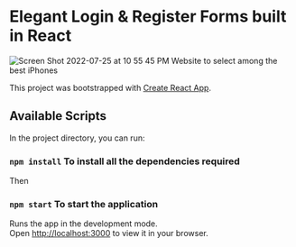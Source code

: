 # Elegant Login & Register Forms built in React
![Screen Shot 2022-07-25 at 10 55 45 PM](https://user-images.githubusercontent.com/50160672/180913657-95824335-8089-4be3-91ba-6a0cbaef3d71.png)
Website to select among the best iPhones

This project was bootstrapped with [Create React App](https://github.com/facebook/create-react-app).

## Available Scripts

In the project directory, you can run:
### `npm install` To install all the dependencies required
Then
### `npm start` To start the application

Runs the app in the development mode.\
Open [http://localhost:3000](http://localhost:3000) to view it in your browser.
